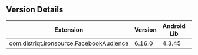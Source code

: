 ## Version Details

| Extension | Version | Android Lib | iOS Lib |
| --- | --- | --- | --- |
| com.distriqt.ironsource.FacebookAudience | 6.16.0 | 4.3.45 | 4.3.42 |
